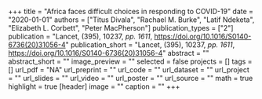 +++
title = "Africa faces difficult choices in responding to COVID-19"
date = "2020-01-01"
authors = ["Titus Divala", "Rachael M. Burke", "Latif Ndeketa", "Elizabeth L. Corbett", "Peter MacPherson"]
publication_types = ["2"]
publication = "Lancet, (395), 10237, _pp. 1611_, https://doi.org/10.1016/S0140-6736(20)31056-4"
publication_short = "Lancet, (395), 10237, _pp. 1611_, https://doi.org/10.1016/S0140-6736(20)31056-4"
abstract = ""
abstract_short = ""
image_preview = ""
selected = false
projects = []
tags = []
url_pdf = "NA"
url_preprint = ""
url_code = ""
url_dataset = ""
url_project = ""
url_slides = ""
url_video = ""
url_poster = ""
url_source = ""
math = true
highlight = true
[header]
image = ""
caption = ""
+++
